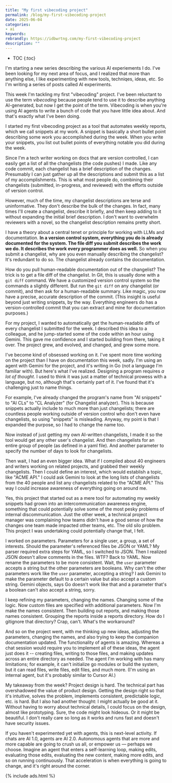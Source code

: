 ```yaml
---
title: "My first vibecoding project"
permalink: /blog/my-first-vibecoding-project
date: 2025-06-04
categories:
- ai
keywords: 
rebrandly: https://idbwrtng.com/my-first-vibecoding-project
description: ""
---
```


* TOC
{:toc}


I'm starting a new series describing the various AI experiements I do. I've been looking for my next area of focus, and I realized that more than anything else, I like experimenting with new tools, techniqes, ideas, etc. So I'm writing a series of posts called AI experiments.

This week I'm tackling my first "vibecoding" project. I've been reluctant to use the term *vibecoding* because people tend to use it to describe anything AI-generated, but now I get the point of the term. Vibecoding is when you're using AI agents to write a bunch of code that you have little idea about. And that's exactly what I've been doing. 

I started my first vibecoding project as a tool that automates weekly reports, which we call snippets at my work. A snippet is basically a short bullet point describing some work you accomplished during the week. When you write your snippets, you list out bullet points of everything notable you did during the week.

Since I'm a tech writer working on docs that are version controlled, I can easily get a list of all the changelists (the code pushes) I made. Like any code commit, each changelist has a brief description of the changes. Presumably I can just gather up all the descriptions and submit this as a list of my accomplishments. This is what most people do, combining their changelists (submitted, in-progress, and reviewed) with the efforts outside of version control.

However, much of the time, my changelist descriptions are terse and uninformative. They don't describe the bulk of the changes. In fact, many times I'll create a changelist, describe it briefly, and then keep adding to it without expanding the initial brief description. I don't want to overwhelm reviewers with a novel, so the changelist description remains pretty short.

I have a theory about a central tenet or principle for working with LLMs and documentation. **In a version control system, everything you do is already documented for the system. The file diff you submit describes the work we do. It describes the work every programmer does as well.** So when you submit a changelist, why are you even manually describing the changelist? It's redundant to do so. The changelist already contains the documentation.

How do you pull human-readable documentation out of the changelist? The trick is to get a file diff of the changelist. In Git, this is usually done with a `git diff` command. We have a customized version control system so the commands a slightly different. But run the `git diff` on any changelist (or commit), and then ask for a human-readable summary. Like magic, you now have a precise, accurate description of the commit. (This insight is useful beyond just writing snippets, by the way. Everything engineers do has a version-controlled commit that you can extract and mine for documentation purposes.)

For my project, I wanted to automatically get the human-readable diffs of every changelist I submitted for the week. I described this idea to a colleague, and he jump-started some of the code within an hour using Gemini. This gave me confidence and I started building from there, taking it over. The project grew, and evolved, and changed, and grew some more. 

I've become kind of obsessed working on it. I've spent more time working on the project than I have on documentation this week, sadly. I'm using an agent with Gemini for the project, and it's writing in Go (not a language I'm familiar with). But here's what I've realized. Designing a program requires *a lot of thought*. I used to think it was just a matter of technical prowess with a language, but no, although that's certainly part of it. I've found that it's challenging just to name things. 

For example, I've already changed the program's name from "AI snippets" to "AI CLs" to "CL Analyzer" (for Changelist analyzer). This is because snippets actually include to much more than just changelists; there are countless people working outside of version control who don't even have changelists, so using "snippets" is misleading. Anyway, my point is that I expanded the purpose, so I had to change the name too.

Now instead of just getting my own AI-written changelists, I made it so the tool would get any other user's changelist. And then changelists for an entire group of people (as defined in a yaml file). And another parameter to specify the number of days to look for changelists.

Then wait, I had an even bigger idea. What if I compiled about 40 engineers and writers working on related projects, and grabbed their weekly changelists. Then I could define an interest, which would establish a topic, like "ACME API." I could ask Gemini to look at the long lists of changelists from the 40 people and list any changelists related to the "ACME API." This way I could increase awareness of everything going on around me. 

Yes, this project that started out as a mere tool for automating my weekly snippets had grown into an intercommunication awareness engine, something that could potentially solve some of the most pesky problems of internal discommunication. Just the other week, a technical project manager was complaining how teams didn't have a good sense of how the changes one team made impacted other teams, etc. The old silo problem. This project I was undertaking could potentially change that, I felt.

I worked on parameters. Parameters for a single user, a group, a set of interests. Should the parameter's referenced files be JSON or YAML? My parser required extra steps for YAML, so I switched to JSON. Then I realized JSON doesn't allow comments in the files. WTF? Back to YAML. Now rename the parameters to be more consistent. Wait, the `user` parameter accepts a string but the other parameters are booleans. Why can't the other parameters work like the `user` parameter, accepting a string? I ask Gemini to make the parameter default to a certain value but also accept a custom string. Gemini objects, says Go doesn't work like that and a parameter that's a boolean can't also accept a string, sorry. 

I keep refining my parameters, changing the names. Changing some of the logic. Now custom files are specified with additional parameters. Now I'm make the names consistent. Then building out reports, and making those names consistent. Grouping the reports inside a reports directory. How do I gitignore that directory? Crap, can't. What's the workaround? 

And so on the project went, with me thinking up new ideas, adjusting the parameters, changing the names, and also trying to keep the companion documentation updated. The functionality of agents is amazing. Whereas a chat session would require you to implement all of these ideas, the agent just does it -- creating files, writing to those files, and making updates across an entire directory as needed. The agent I'm working with has many limitations; for example, it can't initialize go modules or build the system, but it can read files, write files, edit files, and much more. (I'm using an internal agent, but it's probably similar to Cursor AI.) 

My takeaway from the week? Project design is hard. The technical part has overshadowed the value of product design. Getting the design right so that it's intuitive, solves the problem, implements consistent, predictable logic, etc. is hard. But I also had another thought: I might actually be good at it. Without having to worry about technical details, I could focus on the design, almost like prototyping. Sure, the code might look hideous. Or it might be beautiful. I don't really care so long as it works and runs fast and doesn't have security issues. 

If you haven't experimented yet with agents, this is next-level activity. If chats are AI 1.0, agents are AI 2.0. Autonomous agents that are more and more capable are going to crush us all, or empower us &mdash; perhaps we choose. Imagine an agent that enters a self-learning loop, making edits, evaluating those edits, evaluating the new content, making more edits, and so on running continuously. That acceleration is when everything is going to change, and it's right around the corner.

{% include ads.html %}

